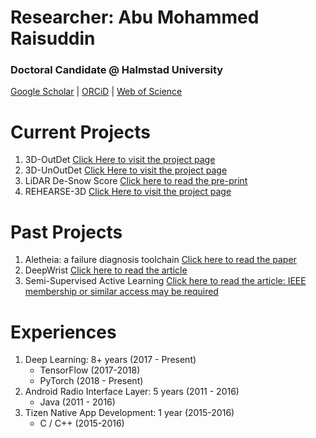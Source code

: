 # Researcher: Abu Mohammed Raisuddin 
### Doctoral Candidate @ Halmstad University 
[Google Scholar](https://scholar.google.com/citations?user=C6S8w-EAAAAJ&hl=en) | [ORCiD](https://orcid.org/0000-0003-0964-4446) | [Web of Science](https://www.webofscience.com/wos/author/record/GNH-4155-2022)

# Current Projects 
1. 3D-OutDet [Click Here to visit the project page](https://sporsho.github.io/3DOutDet) 
2. 3D-UnOutDet [Click Here to visit the project page](https://sporsho.github.io/3DUnOutDet) 
3. LiDAR De-Snow Score [Click here to read the pre-print](https://d197for5662m48.cloudfront.net/documents/publicationstatus/202853/preprint_pdf/be8813ef817ae614452a55fed90cb517.pdf)
4. REHEARSE-3D [Click Here to visit the project page](https://sporsho.github.io/REHEARSE3D) 

# Past Projects 
1. Aletheia: a failure diagnosis toolchain [Click here to read the paper](https://dl.acm.org/doi/abs/10.1145/3183440.3183486)
2. DeepWrist [Click here to read the article](https://www.nature.com/articles/s41598-021-85570-2)
3. Semi-Supervised Active Learning [Click here to read the article: IEEE membership or similar access may be required](https://ieeexplore.ieee.org/stamp/stamp.jsp?arnumber=9761668)

# Experiences
1. Deep Learning:  8+ years (2017 - Present)
    - TensorFlow (2017-2018)
    - PyTorch (2018 - Present)
2. Android Radio Interface Layer: 5 years (2011 - 2016)
    - Java (2011 - 2016)
3. Tizen Native App Development: 1 year (2015-2016)
    - C / C++ (2015-2016)
